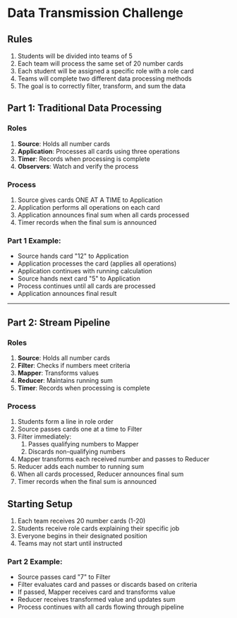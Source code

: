 # Data Transmission Challenge

## Rules
1. Students will be divided into teams of 5
2. Each team will process the same set of 20 number cards
3. Each student will be assigned a specific role with a role card
4. Teams will complete two different data processing methods
5. The goal is to correctly filter, transform, and sum the data

## Part 1: Traditional Data Processing

### Roles
1. **Source**: Holds all number cards
2. **Application**: Processes all cards using three operations
3. **Timer**: Records when processing is complete
4. **Observers**: Watch and verify the process

### Process
1. Source gives cards ONE AT A TIME to Application
2. Application performs all operations on each card
3. Application announces final sum when all cards processed
4. Timer records when the final sum is announced

### Part 1 Example:
- Source hands card "12" to Application
- Application processes the card (applies all operations)
- Application continues with running calculation
- Source hands next card "5" to Application
- Process continues until all cards are processed
- Application announces final result

---

## Part 2: Stream Pipeline

### Roles
1. **Source**: Holds all number cards
2. **Filter**: Checks if numbers meet criteria
3. **Mapper**: Transforms values
4. **Reducer**: Maintains running sum
5. **Timer**: Records when processing is complete

### Process
1. Students form a line in role order
2. Source passes cards one at a time to Filter
3. Filter immediately:
   1. Passes qualifying numbers to Mapper
   2. Discards non-qualifying numbers
3. Mapper transforms each received number and passes to Reducer
4. Reducer adds each number to running sum
5. When all cards processed, Reducer announces final sum
6. Timer records when the final sum is announced

## Starting Setup
1. Each team receives 20 number cards (1-20)
2. Students receive role cards explaining their specific job
3. Everyone begins in their designated position
4. Teams may not start until instructed

### Part 2 Example:
- Source passes card "7" to Filter
- Filter evaluates card and passes or discards based on criteria
- If passed, Mapper receives card and transforms value
- Reducer receives transformed value and updates sum
- Process continues with all cards flowing through pipeline